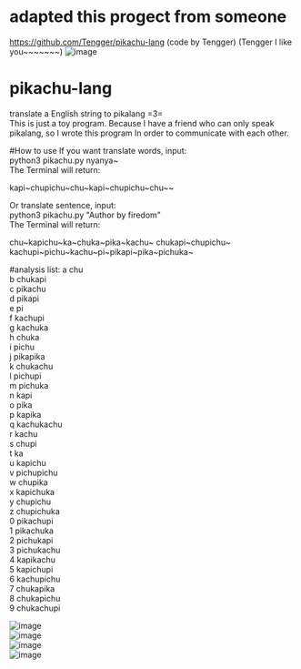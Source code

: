 # adapted this progect from someone
https://github.com/Tengger/pikachu-lang (code by Tengger)
(Tengger I like you~~~~~~~)
![image](https://github.com/Tengger/pikachu-lang/raw/master/pikasay.jpg?raw=true)

# pikachu-lang
translate a English string to pikalang =3=  
This is just a toy program. Because I have a friend who can only speak pikalang, so I wrote this program In order to communicate with each other.  


#How to use
If you want translate words, input:  
python3 pikachu.py nyanya~  
The Terminal will return:  
<p>kapi~chupichu~chu~kapi~chupichu~chu~~</p>    

Or translate sentence, input:  
python3 pikachu.py "Author by firedom"  
The Terminal will return:  
<p>chu~kapichu~ka~chuka~pika~kachu~ chukapi~chupichu~ kachupi~pichu~kachu~pi~pikapi~pika~pichuka~</p>  


#analysis list:
a chu  
b chukapi  
c pikachu  
d pikapi  
e pi  
f kachupi  
g kachuka  
h chuka  
i pichu  
j pikapika  
k chukachu  
l pichupi  
m pichuka  
n kapi  
o pika  
p kapika  
q kachukachu  
r kachu  
s chupi  
t ka  
u kapichu  
v pichupichu  
w chupika  
x kapichuka  
y chupichu  
z chupichuka  
0 pikachupi  
1 pikachuka  
2 pichukapi  
3 pichukachu  
4 kapikachu  
5 kapichupi  
6 kachupichu  
7 chukapika  
8 chukapichu  
9 chukachupi  

 ![image](https://github.com/firedom/pikachu-lang/blob/master/IMG_0461.jpg)  
 ![image](https://github.com/firedom/pikachu-lang/blob/master/Scan_1.png)  
 ![image](https://github.com/firedom/pikachu-lang/blob/master/Scan_2.png)  
 ![image](https://github.com/firedom/pikachu-lang/blob/master/Scan_3.png)  
